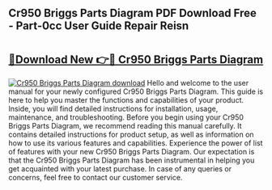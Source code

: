 ## Cr950 Briggs Parts Diagram PDF Download Free - Part-0cc User Guide Repair Reisn

# <h2><a href="http://dfhdlw.blite.top/?on=Cr950+Briggs+Parts+Diagram">🔗Download New 👉🔴 Cr950 Briggs Parts Diagram</a></h2>

[![Cr950 Briggs Parts Diagram download](https://i.imgur.com/lujVjoI.png)](http://dfhdlw.blite.top/?on=Cr950+Briggs+Parts+Diagram)
Hello and welcome to the user manual for your newly configured Cr950 Briggs Parts Diagram. This guide is here to help you master the functions and capabilities of your product. Inside, you will find detailed instructions for installation, usage, maintenance, and troubleshooting. Before you begin using your Cr950 Briggs Parts Diagram, we recommend reading this manual carefully. It contains detailed instructions for product setup, as well as information on how to use its various features and capabilities. Experience the power of list of features with your new Cr950 Briggs Parts Diagram. Our expectation is that the Cr950 Briggs Parts Diagram has been instrumental in helping you get acquainted with your latest purchase. In case of any queries or concerns, feel free to contact our customer service.
